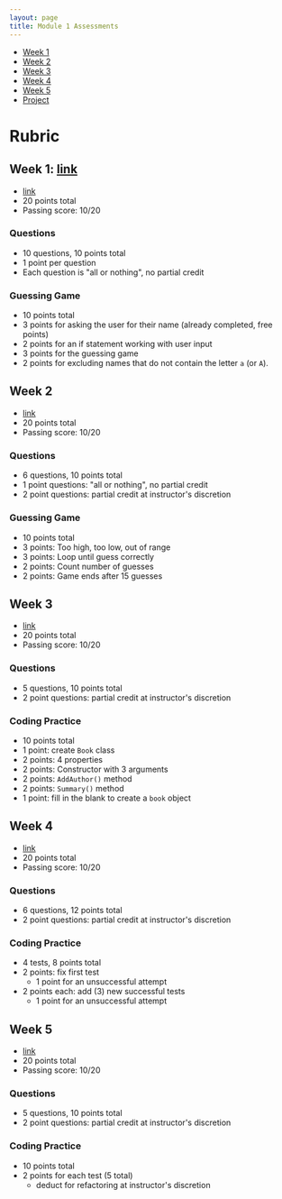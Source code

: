 ```yaml
---
layout: page
title: Module 1 Assessments
---
```


* [Week 1](/module1/assessments/week1-3168)
* [Week 2](/module1/assessments/week2-4219)
* [Week 3](/module1/assessments/week3-5665)
* [Week 4](/module1/assessments/week4-1052)
* [Week 5](/module1/assessments/week5-7684)
* [Project](/module1/project/Mod1Project)

# Rubric

## Week 1: [link](/module1/assessments/week1-3168)
* [link](/module1/assessments/week1-3168)
* 20 points total
* Passing score: 10/20

### Questions
* 10 questions, 10 points total
* 1 point per question
* Each question is "all or nothing", no partial credit

### Guessing Game
* 10 points total
* 3 points for asking the user for their name (already completed, free points)
* 2 points for an if statement working with user input
* 3 points for the guessing game
* 2 points for excluding names that do not contain the letter `a` (or `A`).

## Week 2
* [link](/module1/assessments/week1-3168)
* 20 points total
* Passing score: 10/20

### Questions
* 6 questions, 10 points total
* 1 point questions: "all or nothing", no partial credit
* 2 point questions: partial credit at instructor's discretion

### Guessing Game
* 10 points total
* 3 points: Too high, too low, out of range
* 3 points: Loop until guess correctly
* 2 points: Count number of guesses
* 2 points: Game ends after 15 guesses

## Week 3
* [link](/module1/assessments/week3-5665)
* 20 points total
* Passing score: 10/20

### Questions
* 5 questions, 10 points total
* 2 point questions: partial credit at instructor's discretion

### Coding Practice
* 10 points total
* 1 point: create `Book` class
* 2 points: 4 properties
* 2 points: Constructor with 3 arguments
* 2 points: `AddAuthor()` method
* 2 points: `Summary()` method
* 1 point: fill in the blank to create a `book` object

## Week 4
* [link](/module1/assessments/week4-1052)
* 20 points total
* Passing score: 10/20

### Questions
* 6 questions, 12 points total
* 2 point questions: partial credit at instructor's discretion

### Coding Practice
* 4 tests, 8 points total
* 2 points: fix first test
  * 1 point for an unsuccessful attempt
* 2 points each: add (3) new successful tests
  * 1 point for an unsuccessful attempt

## Week 5
* [link](/module1/assessments/week5-7684)
* 20 points total
* Passing score: 10/20

### Questions
* 5 questions, 10 points total
* 2 point questions: partial credit at instructor's discretion

### Coding Practice
* 10 points total
* 2 points for each test (5 total)
  * deduct for refactoring at instructor's discretion
